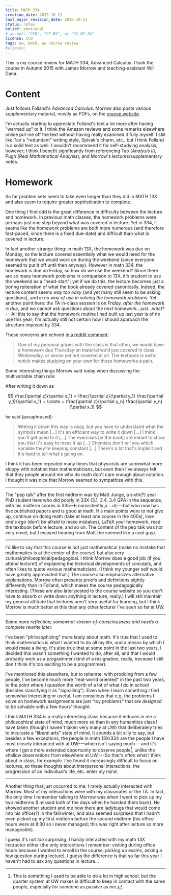 ```yaml
---
title: MATH 334
creation_date: 2015-10-11
last_major_revision_date: 2015-10-11
status: notes
belief: emotional
# accepts "CC0", "CC-BY", or "CC-BY-SA"
license: CC0
tags: uw, math, uw course review
#aliases: 
---
```


This is my course review for MATH 334, Advanced Calculus.
I took the course in Autumn 2015 with James Morrow and teaching-assistant Will Dana.

# Content

Just follows Folland's *Advanced Calculus*.
Morrow also posts various supplementary material, mostly as PDFs, on the [course website](http://www.math.washington.edu/~morrow/334_15/334.html).

I'm actually starting to appreciate Folland's text a lot more after having "warmed up" to it.
I think the Amazon reviews and some remarks elsewhere online put me off the text without having really examined it fully myself.
I still like Tao's "redundant" writing style, Spivak's charm, etc., but I think Folland is a solid text as well.
I wouldn't recommend it for self-studying analysis, however; I think I benefit significantly from referencing Tao (*Analysis II*), Pugh (*Real Mathematical Analysis*), and Morrow's lectures/supplementary notes.

# Homework

So far problem sets seem to take even longer than they did in MATH 13X and also seem to require greater sophistication to complete.

One thing I find odd is the great difference in difficulty between the lecture and homework.
In previous math classes, the homework problems were perhaps just one step beyond what was covered in lecture.
Yet in 334, it seems like the homework problems are both more numerous (and therefore fast-paced, since there is a fixed due-date) and difficult than what is covered in lecture.

In fact another strange thing: in math 13X, the homework was due on Monday, so the lecture covered essentially what we would need for the homework that we would work on during the weekend (since everyone seemed to put it off until then anyway).
However in math 334, the homework is due on Friday, so how do we use the weekend?
Since there are so many homework problems in comparison to 13X, it's prudent to use the weekend as a "head-start"; yet if we do this, the lecture becomes just a boring reiteration of what the book already covered canonically.
Indeed, the lecture content seems *way too easy* (and yet many still seem to be asking questions), and *in no way of use in solving the homework problems*.
Yet another point here: the TA in-class session is on *Friday, after the homework is due*, and we cannot ask questions about the next homework...just...what?---All this to say that the homework routine I had built up last year is of no use this year; I'm actually still not certain how I should approach the structure imposed by 334. 

These concerns are echoed [in a reddit comment](https://www.reddit.com/r/udub/comments/3g2swr/math_134_anything_i_should_know/ctuualb):

> One of my personal gripes with the class is that often, we would have
> a homework due Thursday on material we'd just covered in class
> Wednesday, or worse yet not covered at all. The textbook is awful,
> which makes studying on your own for those homeworks a pain.

Some interesting things Morrow said today when discussing the multivariable chain rule:

After writing it down as 

$$
\frac{\partial z}{\partial x_1} = \frac{\partial z}{\partial y_1} \frac{\partial y_1}{\partial x_1} + \cdots + \frac{\partial z}{\partial y_n} \frac{\partial y_n}{\partial x_1}
$$

he said (paraphrased):

> Writing it down this way is okay, but you have to understand what the symbols mean [...] It's an efficient way to write it down [...] I think you'll get used to it [...] The exercises [in the book] are meant to show you that it's easy to mess it up [...] Chemists don't tell you which variable they're keeping constant [...] There's a lot that's implicit and it's hard to tell what's going on.

I think it has been repeated many times that physicists are somewhat more sloppy with notation than mathematicians, but even then I've always felt that they people around me who do math don't care enough about notation.
I thought it was nice that Morrow seemed to sympathize with this.

---

The "pep talk" after the first midterm was by Matt Junge, a sixth(?) year PhD student here who did poorly in 33X (3.1, 3.4, 3.4 GPA in the sequence, with his midterm scores in 335--6 consistently $\mu - \sigma$)---but who now has five published papers and is good at math.
His main points were to not give up, continue on doing math (take at least one course in the 400s), lose one's ego (don't be afraid to make mistakes), LaTeX your homework, read the textbook before lecture, and so on.
The content of the pep talk was not very novel, but I enjoyed hearing from Matt (he seemed like a cool guy).

---

I'd like to say that this course is not just mathematical (make no mistake that mathematics is at the center of the course) but also very cultural/philosophical/pedagogical.
I think Morrow does a good job (if you attend lecture!) of explaining the historical developments of concepts, and often likes to quote various mathematicians.
(I think my younger self would have greatly appreciated that.)
The course also emphasizes alternative explanations.
Morrow often presents proofs and definitions sightly differently than in Folland, which makes the course pedagogically interesting.
(These are also later posted to the course website so you don't have to absorb or write down anything in lecture, really.)
I will still maintain my general attitude that lectures aren't very useful for learning, but I think Morrow is much better at this than any other lecturer I've seen so far at UW.

---

*Some more reflection; somewhat stream-of-consciousness and needs a
complete rewrite later.*

I've been "philosophizing" more lately about math.  It's true that I
used to think mathematics is what I wanted to do all my life, and a
means by which I would make a living.  It's also true that at some point
in the last two years, I decided this wasn't something I wanted to do,
after all, and that I would probably work as a programmer (kind of a
resignation, really, because I still don't think it's too exciting to be
a programmer).

I've mentioned this elsewhere, but to reiterate: with prodding from a
few people, I've become much more "real-world oriented" in the past two
years, to the point where I question the worth of a lot of what I do in
school (besides classifying it as "signalling").  Even when I learn
something I find somewhat interesting or useful, I am conscious that
e.g. the problems I solve on homework assignments are just "toy
problems" that are *designed* to be solvable with a few hours' thought.

I think MATH 334 is a really interesting class because it induces in me
a philosophical state of mind, much more so than in any humanities class
I have taken (though I haven't taken very many at UW) that deliberately
tries to inculcate a "liberal arts" state of mind.  It sounds a bit
silly to say, but besides a few exceptions, the people in math 13X/334
are the people I have most closely interacted with at UW---which isn't
saying much---and it's where I get a more extended opportunity to
observe people[^hs], unlike the shallow observations from elsewhere at
UW.---So that's often what I think about in class, for example.  I've
found it increasingly difficult to focus on lectures, so these thoughts
about interpersonal interactions, the progression of an individual's
life, etc. enter my mind.

---

Another thing that just occurred to me: I rarely actually interacted with
Morrow. Most of my interactions were with my classmates or the TA. In fact, the
only time I remember talking to Morrow was when I went to pick up my two
midterms (I missed both of the days when he handed them back). He showed
another student and me how there are ladybugs that would come into his
office(?) in the fall/winter, and also seemed surprised that I hadn't even
picked up my first midterm before the second midterm (his office hours were at
8:30 so I never managed; this was right after lecture so more manageable).

I guess it's not *too* surprising; I hardly interacted with my math 13X
instructor either (the only interactions I remember: visiting during office
hours because I wanted to enroll in the course, picking up exams, asking a few
question during lecture). I guess the difference is that so far this year I
haven't had to ask any questions in lecture...

[^hs]: This is something I used to be able to do a lot in high school,
but the quarter system at UW makes is difficult to keep in contact
with the same people, especially for someone as passive as me.
